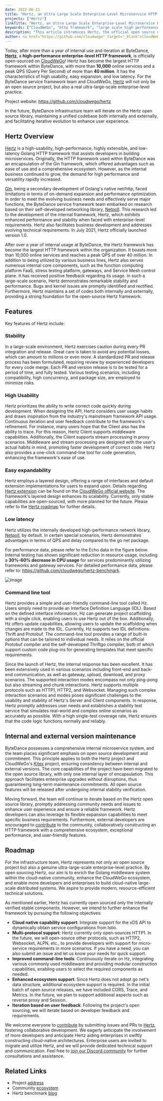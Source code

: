 ```yaml
---
date: 2022-06-21
title: "Hertz, an Ultra Large Scale Enterprise-Level Microservice HTTP Framework, is Now Officially Open Source!"
projects: ["Hertz"]
linkTitle: "Hertz, an Ultra Large Scale Enterprise-Level Microservice HTTP Framework, is Now Officially Open Source!"
keywords: ["CloudWeGo", "http framework", "large scale high performance", "Hertz", "ByteDance Open Source", "open source"]
description: "This article introduces Hertz, the official open source ultra-large-scale enterprise-level microservice HTTP framework developed by ByteDance"
author: <a href="https://github.com/cloudwego" target="_blank">CloudWeGo Team</a>
---
```

Today, after more than a year of internal use and iteration at ByteDance, **[Hertz](https://github.com/cloudwego/hertz)**, a **high-performance enterprise-level HTTP framework**, is officially open-sourced on [CloudWeGo](https://github.com/cloudwego)! Hertz has become the largest HTTP framework within ByteDance, with more than **10,000** online services and a peak QPS (Query Per Second) of more than **40 million**. It has the characteristics of high usability, easy expansion, and low latency. For the ByteDance service framework team and CloudWeGo, [Hertz](https://github.com/cloudwego/hertz) will not only be an open source project, but also a real ultra-large-scale enterprise-level practice.

Project website: https://github.com/cloudwego/hertz

In the future, ByteDance infrastructure team will iterate on the Hertz open source library, maintaining a unified codebase both internally and externally, and facilitating iterative evolution to enhance user experience.

## Hertz Overview
[Hertz](https://github.com/cloudwego/hertz) is a high-usability, high-performance, highly extensible, and low-latency Golang HTTP framework that assists developers in building microservices. Originally, the HTTP framework used within ByteDance was an encapsulation of the Gin framework, which offered advantages such as ease of use and a comprehensive ecosystem. However, as the internal business continued to grow, the demand for high performance and versatility rapidly increased.

[Gin](https://github.com/gin-gonic/gin), being a secondary development of Golang's native net/http, faced limitations in terms of on-demand expansion and performance optimization. In order to meet the evolving business needs and effectively serve major functions, the ByteDance service framework team embarked on research based on their self-developed networking library, [Netpoll](https://github.com/cloudwego/netpoll). This research led to the development of the internal framework, Hertz, which exhibits enhanced performance and stability when faced with enterprise-level requirements. Hertz also facilitates business development and addresses evolving technical requirements. In July 2021, Hertz officially launched version 1.0.

After over a year of internal usage at ByteDance, the Hertz framework has become the largest HTTP framework within the organization. It boasts more than 10,000 online services and reaches a peak QPS of over 40 million. In addition to being utilized by various business lines, Hertz also serves numerous internal core components, such as the function computing platform FaaS, stress testing platform, gateways, and Service Mesh control plane. It has received positive feedback regarding its usage.
In such a large-scale scenario, Hertz demonstrates remarkable stability and performance. Bugs and kernel issues are promptly identified and rectified. Furthermore, Hertz maintains a set of codes both internally and externally, providing a strong foundation for the open-source Hertz framework.

## Features
Key features of Hertz include:

### Stability
  In a large-scale environment, Hertz exercises caution during every PR integration and release. Great care is taken to avoid any potential losses, which can amount to millions or even more. A standardized PR and release process has been formulated, requiring review by experienced developers for every code merge. Each PR and version release is to be tested for a period of time, and fully tested. Various testing scenarios, including compatibility, high concurrency, and package size, are employed to minimize risks. 

### High Usability
  Hertz prioritizes the ability to write correct code quickly during development. When designing the API, Hertz considers user usage habits and draws inspiration from the industry's mainstream framework API usage. Continuous iteration and user feedback contribute to the framework's refinement. For instance, many users hope that the Client also has the ability to trace. For this reason, Hertz Client supports middleware capabilities. Additionally, the Client supports stream processing in proxy scenarios. Middleware and stream processing are designed with the user's actual habits in mind, promoting faster development of correct code. Hertz also provides a one-click command-line tool for code generation, enhancing the framework's ease of use.
### Easy expandability
  Hertz employs a layered design, offering a range of interfaces and default extension implementations for users to expand upon. Details regarding [Hertz extension](/zh/docs/hertz/tutorials/framework-exten/) can be found on the [CloudWeGo official website](/). The framework's layered design enhances its scalability. Currently, only stable capabilities are open-sourced, with more planned for the future. Please refer to the [Hertz roadmap](https://github.com/cloudwego/hertz/blob/develop/ROADMAP.md) for further details.

### Low latency
  Hertz utilizes the internally developed high-performance network library,  [Netpoll](https://github.com/cloudwego/netpoll), by default. In certain special scenarios, Hertz demonstrates advantages in terms of QPS and delay compared to the go net package.
  
  For performance data, please refer to the Echo data in the figure below.  Internal testing has shown significant reduction in resource usage, including a **30%-60% decrease in CPU usage** for services predominantly utilizing frameworks and gateway services. For detailed performance data, please refer to: https://github.com/cloudwego/hertz-benchmark.

![image](/img/blog/Hertz_Open_Source/Echo.png)

### Command line tool
  Hertz provides a simple and user-friendly command-line tool called Hz. Users simply need to provide an Interface Definition Language (IDL). Based on the defined interface information, Hz can generate project scaffolding with a single click, enabling users to use Hertz out of the box. Additionally, Hz offers update capabilities, allowing users to update the scaffolding when changes are made to the IDL. Currently, Hz supports two IDL definitions: Thrift and Protobuf. The command-line tool provides a range of built-in options that can be tailored to individual needs. It relies on the official Protobuf compiler and the self-developed Thriftgo compiler, both of which support custom code plug-ins for generating templates that meet specific requirements.

Since the launch of Hertz, the internal response has been excellent. It has been extensively used in various scenarios including front-end and back-end communication, as well as gateway, upload, download, and proxy scenarios. The supported interaction modes encompass not only ping-pong but also streaming and chunk interactions. Hertz supports multiple protocols such as HTTP1, HTTP2, and Websocket. Managing such complex interaction scenarios and modes poses significant challenges to the usability and stability of Hertz's Server and Client components. In response, Hertz promptly addresses user needs and establishes a stability test service that simulates real-world and complex online scenarios as accurately as possible. With a high single-test coverage rate, Hertz ensures that the code logic functions normally and reliably.

## Internal and external version maintenance
ByteDance possesses a comprehensive internal microservice system, and the team places significant emphasis on open source development and commitment. This principle applies to both the Hertz project and CloudWeGo's [Kitex](https://github.com/cloudwego/kitex) project, ensuring consistency between internal and external versions. The core capabilities of the project have been migrated to the open source library, with only one internal layer of encapsulation. This approach facilitates enterprise upgrades without disruptions, thus guaranteeing long-term maintenance commitments. All open source features will be released after undergoing internal stability verification.

Moving forward, the team will continue to iterate based on the Hertz open source library, promptly addressing community needs and issues to enhance user experience and ensure a reliable framework. Hertz developers can also leverage its flexible expansion capabilities to meet specific business requirements. Furthermore, external developers are encouraged to [contribute](https://github.com/cloudwego/hertz/blob/develop/CONTRIBUTING.md) to the community, collaboratively constructing an HTTP framework with a comprehensive ecosystem, exceptional performance, and user-friendly features.

## Roadmap
For the infrastructure team, Hertz represents not only an open source project but also a genuine ultra-large-scale enterprise-level practice. By open sourcing Hertz, our aim is to enrich the Golang middleware system within the cloud-native community, enhance the CloudWeGo ecosystem, and enable more developers and enterprises to build cloud-native large-scale distributed systems. We aspire to provide modern, resource-efficient technical solutions.

As mentioned earlier, Hertz has currently open sourced only the internally verified stable components. However, we intend to further enhance the framework by pursuing the following objectives:
- **Cloud native capability support**: Integrate support for the xDS API to dynamically obtain service configurations from Istio.
- **Multi-protocol support**: Hertz currently only open-sources HTTP1. In the future, we will open-source other protocols, such as HTTP2, Websocket, ALPN, etc., to provide developers with support for micro-service requirements in more scenarios. If you have a need, you can also submit an issue and let us know your needs for quick support.
- **Improved command-line tools**: Continuously iterate on Hz, integrating various commonly used middleware and providing modular construction capabilities, enabling users to select the required components as needed.
- **Enhanced ecosystem support**: Since Hertz does not adopt go net's data structure, additional ecosystem support is required. In the initial batch of open source releases, we have included CORS, Trace, and Metrics. In the future, we plan to support additional aspects such as reverse proxy and Session.
- **Iteration based on user feedback**: Following the project's open sourcing, we will iterate based on developer feedback and requirements.

We welcome everyone to [contribute](https://github.com/cloudwego/hertz/blob/develop/CONTRIBUTING.md) by submitting issues and PRs to [Hertz](https://github.com/cloudwego/hertz), fostering collaborative development. We eagerly anticipate the involvement of more developers and anticipate Hertz aiding enterprises in swiftly constructing cloud-native architectures. Enterprise users are invited to migrate and utilize Hertz, and we will provide dedicated technical support and communication. Feel free to [join our Discord community](https://discord.gg/UX7MPbh7) for further consultations and assistance.

## Related Links
- Project [address](https://github.com/cloudwego/hertz)
- Community [ecosystem](https://github.com/hertz-contrib)
- Hertz benchmark [blog](/blog/2023/02/24/getting-started-with-hertz-performance-testing-guide/)
